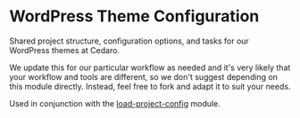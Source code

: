 # WordPress Theme Configuration

Shared project structure, configuration options, and tasks for our WordPress themes at Cedaro.

We update this for our particular workflow as needed and it's very likely that your workflow and tools are different, so we don't suggest depending on this module directly. Instead, feel free to fork and adapt it to suit your needs.

Used in conjunction with the [load-project-config](https://github.com/cedaro/load-project-config) module.
